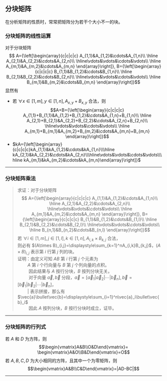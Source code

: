 ## 分块矩阵
在分析矩阵的性质时，常常把矩阵分为若干个大小不一的块。 
### 分块矩阵的线性运算 
对于分块矩阵 
$$
A={\left[\begin{array}{c|c|c|c}
	A_{1,1}&A_{1,2}&\cdots&A_{1,n}\\
	\hline A_{2,1}&A_{2,2}&\cdots&A_{2,n}\\
	\hline\vdots&\vdots&\cdots&\vdots\\
	\hline A_{m,1}&A_{m,2}&\cdots&A_{m,n}
\end{array}\right]},
B={\left[\begin{array}{c|c|c|c}
	B_{1,1}&B_{1,2}&\cdots&B_{1,n}\\
	\hline B_{2,1}&B_{2,2}&\cdots&B_{2,n}\\
	\hline\vdots&\vdots&\cdots&\vdots\\
	\hline B_{m,1}&B_{m,2}&\cdots&B_{m,n}
\end{array}\right]}$$
显然有
- 若 $\forall x\in[1,m],y\in[1,n],A_{x,y}+B_{x,y}$ 合法，则
$$A+B={\left[\begin{array}{c|c|c|c}
	A_{1,1}+B_{1,1}&A_{1,2}+B_{1,2}&\cdots&A_{1,n}+B_{1,n}\\
	\hline A_{2,1}+B_{2,1}&A_{2,2}+B_{2,2}&\cdots&A_{2,n}+B_{2,n}\\
	\hline\vdots&\vdots&\cdots&\vdots\\
	\hline A_{m,1}+B_{m,1}&A_{m,2}+B_{m,2}&\cdots&A_{m,n}+B_{m,n}
\end{array}\right]}$$
- $kA={\left[\begin{array}{c|c|c|c}kA_{1,1}&kA_{1,2}&\cdots&kA_{1,n}\\\hline kA_{2,1}&kA_{2,2}&\cdots&kA_{2,n}\\\hline\vdots&\vdots&\cdots&\vdots\\\hline kA_{m,1}&kA_{m,2}&\cdots&kA_{m,n}\end{array}\right]}$
-------------------
### 分块矩阵乘法
> 求证：对于分块矩阵
> $$
A={\left[\begin{array}{c|c|c|c}
	A_{1,1}&A_{1,2}&\cdots&A_{1,n}\\
	\hline A_{2,1}&A_{2,2}&\cdots&A_{2,n}\\
	\hline\vdots&\vdots&\cdots&\vdots\\
	\hline A_{m,1}&A_{m,2}&\cdots&A_{m,n}
\end{array}\right]},
B={\left[\begin{array}{c|c|c|c}
	B_{1,1}&B_{1,2}&\cdots&B_{1,l}\\
	\hline B_{2,1}&B_{2,2}&\cdots&B_{2,l}\\
	\hline\vdots&\vdots&\cdots&\vdots\\
	\hline B_{n,1}&B_{n,2}&\cdots&B_{n,l}
\end{array}\right]}$$
> 若 $\forall i\in[1,m],j\in[1,l],k\in[1,n],A_{i,k}\times B_{k,j}$ 合法，  
则必有 $(A\times B)_{i,j}=\displaystyle\sum_{k=1}^nA_{i,k}B_{k,j}$，$(A\times B)_{i,j}$ 表示第 $i$ 行第 $j$ 列的块。  
> 证明：由定义可知 $AB$ 第 $i$ 行第 $j$ 个元素为    
$\qquad A$ 第 $i$ 个行向量与 $B$ 第 $j$ 个列向量的点积。  
$\qquad$ 因此结果与 $A$ 按行分块，$B$ 按列分块无关。  
$\qquad$ 对于向量 $\vec{a},\vec{b}$ 分段，$\vec{a}=[\vec{a}_1|\vec{a}_2|\cdots|\vec{b}_n],\vec{b}=[\vec{b}_1|\vec{b}_2|\cdots|\vec{b}_n]$，  
$\qquad|$ 表示拼接，那么有$\vec{a}\bullet\vec{b}=\displaystyle\sum_{i=1}^n\vec{a}_i\bullet\vec{b}_i$  
$\qquad$ 因此 $A$ 按列分块，$B$ 按行分块时成立，证毕。

----------------------------------------------
### 分块矩阵的行列式
若 $A$ 和 $D$ 为方阵，则
$$\begin{vmatrix}A&B\\O&D\end{vmatrix}=
\begin{vmatrix}A&O\\B&D\end{vmatrix}=O$$
若 $A,B,C,D$ 为大小相同的方阵，且其中一个为零矩阵，则
$$\begin{vmatrix}A&B\\C&D\end{vmatrix}=|AD-BC|$$


----------------------------------

